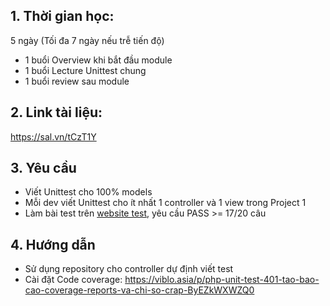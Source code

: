 ## 1. Thời gian học:
5 ngày (Tối đa 7 ngày nếu trễ tiến độ)
- 1 buổi Overview khi bắt đầu module
- 1 buổi Lecture Unittest chung
- 1 buổi review sau module

## 2. Link tài liệu:
https://sal.vn/tCzT1Y

## 3. Yêu cầu
- Viết Unittest cho 100% models
- Mỗi dev viết Unittest cho ít nhất 1 controller và 1 view trong Project 1
- Làm bài test trên [website test](http://training.sun-asterisk.vn/), yêu cầu PASS >= 17/20 câu

## 4. Hướng dẫn
- Sử dụng repository cho controller dự định viết test
- Cài đặt Code coverage: https://viblo.asia/p/php-unit-test-401-tao-bao-cao-coverage-reports-va-chi-so-crap-ByEZkWXWZQ0

